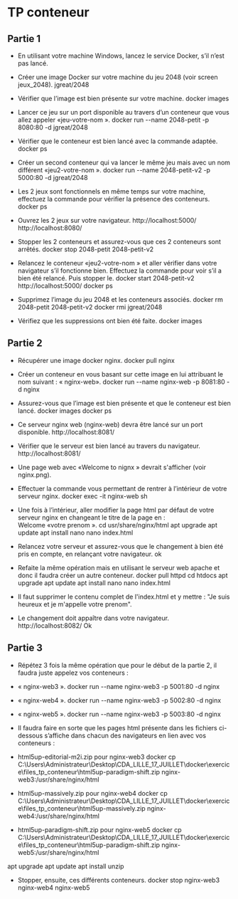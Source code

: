 # TP conteneur

## Partie 1

- En utilisant votre machine Windows, lancez le service Docker, s’il n’est pas lancé.

- Créer une image Docker sur votre machine du jeu 2048 (voir screen jeux_2048).
jgreat/2048

- Vérifier que l’image est bien présente sur votre machine.
docker images

- Lancer ce jeu sur un port disponible au travers d’un conteneur que vous allez appeler «jeu-votre-nom ». 
docker run --name 2048-petit -p 8080:80 -d jgreat/2048

- Vérifier que le conteneur est bien lancé avec la commande adaptée.
docker ps

- Créer un second conteneur qui va lancer le même jeu mais avec un nom différent «jeu2-votre-nom ».
docker run --name 2048-petit-v2 -p 5000:80 -d jgreat/2048

- Les 2 jeux sont fonctionnels en même temps sur votre machine, effectuez la commande pour vérifier la présence des conteneurs.
docker ps

- Ouvrez les 2 jeux sur votre navigateur. 
http://localhost:5000/
http://localhost:8080/

- Stopper les 2 conteneurs et assurez-vous que ces 2 conteneurs sont arrêtés.
docker stop 2048-petit 2048-petit-v2

- Relancez le conteneur «jeu2-votre-nom » et aller vérifier dans votre navigateur s’il fonctionne bien. Effectuez la commande pour voir s’il a bien été relancé. Puis stopper le. 
docker start 2048-petit-v2
http://localhost:5000/
docker ps

- Supprimez l’image du jeu 2048 et les conteneurs associés.
docker rm 2048-petit 2048-petit-v2
docker rmi jgreat/2048

- Vérifiez que les suppressions ont bien été faite.
docker images


## Partie 2


- Récupérer une image docker nginx.
docker pull nginx

- Créer un conteneur en vous basant sur cette image en lui attribuant le nom suivant : « nginx-web».
docker run --name nginx-web -p 8081:80 -d nginx

- Assurez-vous que l’image est bien présente et que le conteneur est bien lancé.
docker images
docker ps

- Ce serveur nginx web (nginx-web) devra être lancé sur un port disponible.
http://localhost:8081/

- Vérifier que le serveur est bien lancé au travers du navigateur.
http://localhost:8081/

- Une page web avec «Welcome to nignx » devrait s'afficher (voir nginx.png). 

- Effectuer la commande vous permettant de rentrer à l’intérieur de votre serveur nginx.
docker exec -it nginx-web sh

- Une fois à l’intérieur, aller modifier la page html par défaut de votre serveur nginx en changeant le titre de la page en :  
Welcome «votre prenom ».
cd usr/share/nginx/html
apt upgrade
apt update
apt install nano
nano index.html

- Relancez votre serveur et assurez-vous que le changement à bien été pris en compte, en relançant votre navigateur.
ok

- Refaite la même opération mais en utilisant le serveur web apache et donc il faudra créer un autre conteneur.
docker pull httpd
cd htdocs
apt upgrade
apt update
apt install nano
nano index.html




- Il faut supprimer le contenu complet de l'index.html et y mettre : "Je suis heureux et je m'appelle votre prenom".

- Le changement doit appaître dans votre navigateur.
http://localhost:8082/
Ok

## Partie 3


- Répétez 3 fois la même opération que pour le début de la partie 2, il faudra juste appelez vos conteneurs :

- « nginx-web3 ».
docker run --name nginx-web3 -p 5001:80 -d nginx

- « nginx-web4 ».
docker run --name nginx-web3 -p 5002:80 -d nginx

- « nginx-web5 ».
docker run --name nginx-web3 -p 5003:80 -d nginx

- Il faudra faire en sorte que les pages html présente dans les fichiers ci-dessous s’affiche dans chacun des navigateurs en lien avec vos conteneurs :

- html5up-editorial-m2i.zip pour nginx-web3
docker cp C:\Users\Administrateur\Desktop\CDA_LILLE_17_JUILLET\docker\exercice\files_tp_conteneur\html5up-paradigm-shift.zip  nginx-web3:/usr/share/nginx/html

- html5up-massively.zip pour nginx-web4
docker cp C:\Users\Administrateur\Desktop\CDA_LILLE_17_JUILLET\docker\exercice\files_tp_conteneur\html5up-massively.zip  nginx-web4:/usr/share/nginx/html

- html5up-paradigm-shift.zip pour nginx-web5
docker cp C:\Users\Administrateur\Desktop\CDA_LILLE_17_JUILLET\docker\exercice\files_tp_conteneur\html5up-paradigm-shift.zip  nginx-web5:/usr/share/nginx/html

apt upgrade apt update apt install unzip


- Stopper, ensuite, ces différents conteneurs.
docker stop nginx-web3 nginx-web4 nginx-web5    

